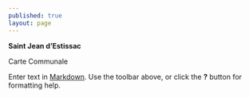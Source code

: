 ```yaml
---
published: true
layout: page
---
```


**Saint Jean d’Estissac**

Carte Communale

Enter text in [Markdown](http://daringfireball.net/projects/markdown/). Use the toolbar above, or click the **?** button for formatting help.
